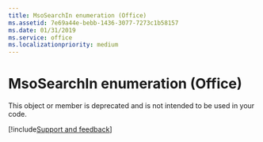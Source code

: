 ```yaml
---
title: MsoSearchIn enumeration (Office)
ms.assetid: 7e69a44e-bebb-1436-3077-7273c1b58157
ms.date: 01/31/2019
ms.service: office
ms.localizationpriority: medium
---
```



# MsoSearchIn enumeration (Office)

This object or member is deprecated and is not intended to be used in your code.

[!include[Support and feedback](~/includes/feedback-boilerplate.md)]